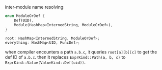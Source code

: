 inter-module name resolving

```rust
enum ModuleOrDef {
    Def(UID),
    Module(HashMap<InternedString, ModuleOrDef>),
}

root: HashMap<InternedString, ModuleOrDef>;
everything: HashMap<UID, FuncDef>;
```

when compiler encounters a path `a.b.c`, it queries `root[a][b][c]` to get the def ID of `a.b.c`. then it replaces `ExprKind::Path(a, b, c)` to `ExprKind::Value(ValueKind::Def(uid))`.
